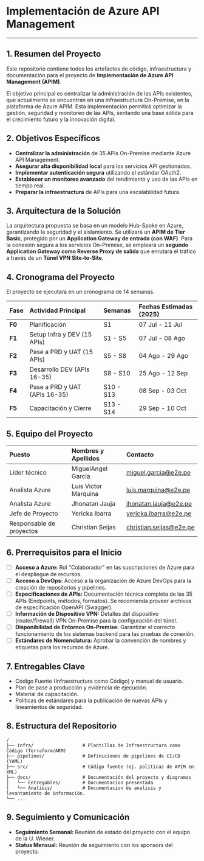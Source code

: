 # Implementación de Azure API Management 

-----

## 1\. Resumen del Proyecto

Este repositorio contiene todos los artefactos de código, infraestructura y documentación para el proyecto de **Implementación de Azure API Management (APIM)**.

El objetivo principal es centralizar la administración de las APIs existentes, que actualmente se encuentran en una infraestructura On-Premise, en la plataforma de Azure APIM. Esta implementación permitirá optimizar la gestión, seguridad y monitoreo de las APIs, sentando una base sólida para el crecimiento futuro y la innovación digital.

## 2\. Objetivos Específicos

  * **Centralizar la administración** de 35 APIs On-Premise mediante Azure API Management.
  * **Asegurar alta disponibilidad local** para los servicios API gestionados.
  * **Implementar autenticación segura** utilizando el estándar OAuth2.
  * **Establecer un monitoreo avanzado** del rendimiento y uso de las APIs en tiempo real.
  * **Preparar la infraestructura** de APIs para una escalabilidad futura.

## 3\. Arquitectura de la Solución

La arquitectura propuesta se basa en un modelo Hub-Spoke en Azure, garantizando la seguridad y el aislamiento. Se utilizará un **APIM de Tier Basic**, protegido por un **Application Gateway de entrada (con WAF)**. Para la conexión segura a los servicios On-Premise, se empleará un **segundo Application Gateway como Reverse Proxy de salida** que enrutará el tráfico a través de un **Túnel VPN Site-to-Site**.


## 4\. Cronograma del Proyecto

El proyecto se ejecutará en un cronograma de 14 semanas.

| Fase | Actividad Principal | Semanas | Fechas Estimadas (2025) |
| :--- | :--- | :--- | :--- |
| **F0** | Planificación | S1 | 07 Jul - 11 Jul |
| **F1** | Setup Infra y DEV (15 APIs) | S1 - S5 | 07 Jul - 08 Ago |
| **F2** | Pase a PRD y UAT (15 APIs) | S5 - S8 | 04 Ago - 29 Ago |
| **F3** | Desarrollo DEV (APIs 16-35) | S8 - S10 | 25 Ago - 12 Sep |
| **F4** | Pase a PRD y UAT (APIs 16-35) | S10 - S13 | 08 Sep - 03 Oct |
| **F5** | Capacitación y Cierre | S13 - S14 | 29 Sep - 10 Oct |

## 5\. Equipo del Proyecto

| Puesto | Nombres y Apellidos | Contacto |
| :--- | :--- | :--- |
| Líder técnico | MiguelAngel García | miguel.garcia@e2e.pe |
| Analista Azure | Luis Victor Marquina | luis.marquina@e2e.pe |
| Analista Azure | Jhonatan Jauja | jhonatan.jauja@e2e.pe |
| Jefe de Proyecto | Yericka Ibarra | yericka.ibarra@e2e.pe |
| Responsable de proyectos | Christian Seijas | christian.seijas@e2e.pe |

## 6\. Prerrequisitos para el Inicio

  - [ ] **Acceso a Azure:** Rol "Colaborador" en las suscripciones de Azure para el despliegue de recursos.
  - [ ] **Acceso a DevOps:** Acceso a la organización de Azure DevOps para la creación de repositorios y pipelines.
  - [ ] **Especificaciones de APIs:** Documentación técnica completa de las 35 APIs (Endpoints, métodos, formatos). Se recomienda proveer archivos de especificación OpenAPI (Swagger).
  - [ ] **Información de Dispositivo VPN:** Detalles del dispositivo (router/firewall) VPN On-Premise para la configuración del túnel.
  - [ ] **Disponibilidad de Entornos On-Premise:** Garantizar el correcto funcionamiento de los sistemas backend para las pruebas de conexión.
  - [ ] **Estándares de Nomenclatura:** Aprobar la convención de nombres y etiquetas para los recursos de Azure.

## 7\. Entregables Clave

  * Código Fuente (Infraestructura como Código) y manual de usuario.
  * Plan de pase a producción y evidencia de ejecución.
  * Material de capacitación.
  * Políticas de estándares para la publicación de nuevas APIs y lineamientos de seguridad.

## 8\. Estructura del Repositorio

```
/
├── infra/                  # Plantillas de Infraestructura como Código (Terraform/ARM)
├── pipelines/              # Definiciones de pipelines de CI/CD (YAML)
├── src/                    # Código fuente (ej. políticas de APIM en XML)
├── docs/                   # Documentación del proyecto y diagramas
│   └── Entregables/        # Documentacion presentada
│   └── Analisis/           # Documentacion de analisis y levantamiento de información.
└── ...
```

## 9\. Seguimiento y Comunicación

  * **Seguimiento Semanal:** Reunión de estado del proyecto con el equipo de la U. Wiener.
  * **Status Mensual:** Reunión de seguimiento con los sponsors del proyecto.